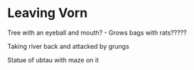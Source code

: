 # Leaving Vorn

Tree with an eyeball and mouth?
	- Grows bags with rats?????

Taking river back and attacked by grungs

Statue of ubtau with maze on it

